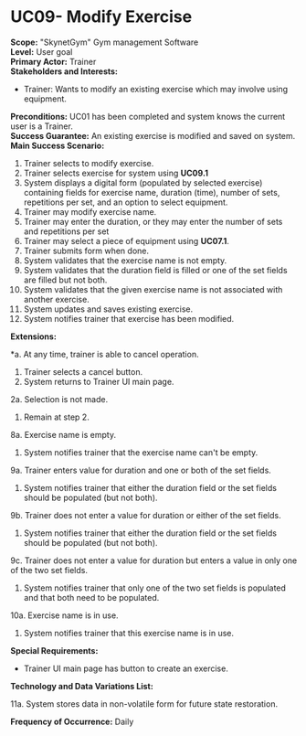 UC09- Modify Exercise
=======================

**Scope:** "SkynetGym" Gym management Software  
**Level:** User goal  
**Primary Actor:** Trainer  
**Stakeholders and Interests:**

- Trainer: Wants to modify an existing exercise which may involve using equipment.

**Preconditions:** UC01 has been completed and system knows the current user is a Trainer.   
**Success Guarantee:** An existing exercise is modified and saved on system.   
**Main Success Scenario:**

1.	Trainer selects to modify exercise.
2. Trainer selects exercise for system using **UC09.1**
3.	System displays a digital form (populated by selected exercise) containing fields for exercise name, duration (time), number of sets, repetitions per set, and an option to select equipment.
4.	Trainer may modify exercise name.
5.	Trainer may enter the duration, or they may enter the number of sets and repetitions per set
6.	Trainer may select a piece of equipment using **UC07.1**.
7.	Trainer submits form when done.
8. System validates that the exercise name is not empty.
9. System validates that the duration field is filled or one of the set fields are filled but not both.
10. System validates that the given exercise name is not associated with another exercise.
11. System updates and saves existing exercise.
12. System notifies trainer that exercise has been modified.

**Extensions:**

*a. At any time, trainer is able to cancel operation.

1. Trainer selects a cancel button.
2. System returns to Trainer UI main page.

2a. Selection is not made.

1. Remain at step 2.

8a. Exercise name is empty.

1.	System notifies trainer that the exercise name can't be empty.

9a. Trainer enters value for duration and one or both of the set fields.

1. System notifies trainer that either the duration field or the set fields should be populated (but not both).

9b. Trainer does not enter a value for duration or either of the set fields.

1. System notifies trainer that either the duration field or the set fields should be populated (but not both).

9c. Trainer does not enter a value for duration but enters a value in only one of the two set fields.

1. System notifies trainer that only one of the two set fields is populated and that both need to be populated.

10a. Exercise name is in use.

1.	System notifies trainer that this exercise name is in use.

**Special Requirements:**

- Trainer UI main page has button to create an exercise.

**Technology and Data Variations List:**

11a. System stores data in non-volatile form for future state restoration.

**Frequency of Occurrence:** Daily
